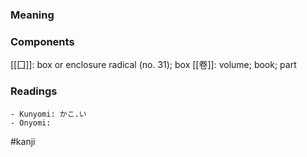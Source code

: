 ### Meaning



### Components

[[囗]]: box or enclosure radical (no. 31); box [[卷]]: volume; book; part

### Readings

```
- Kunyomi: かこ.い
- Onyomi: 
```

#kanji